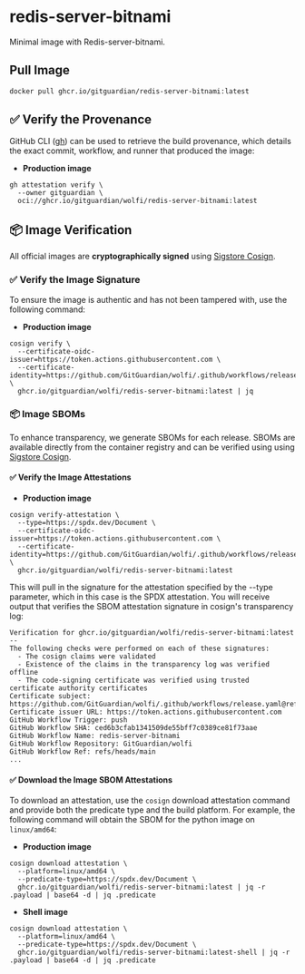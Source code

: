 # redis-server-bitnami

Minimal image with Redis-server-bitnami.

## Pull Image

```sh
docker pull ghcr.io/gitguardian/redis-server-bitnami:latest
```

## ✅ Verify the Provenance

GitHub CLI ([gh](https://cli.github.com/)) can be used to retrieve the build provenance, which details the exact commit, workflow, and runner that produced the image:

- **Production image**

```shell
gh attestation verify \
  --owner gitguardian \
  oci://ghcr.io/gitguardian/wolfi/redis-server-bitnami:latest
```

## 📦 **Image Verification**

All official images are **cryptographically signed** using [Sigstore Cosign](https://www.sigstore.dev/).

### ✅ Verify the Image Signature

To ensure the image is authentic and has not been tampered with, use the following command:

- **Production image**

```shell
cosign verify \
  --certificate-oidc-issuer=https://token.actions.githubusercontent.com \
  --certificate-identity=https://github.com/GitGuardian/wolfi/.github/workflows/release.yaml@refs/heads/main \
  ghcr.io/gitguardian/wolfi/redis-server-bitnami:latest | jq
```

### 📦 **Image SBOMs**

To enhance transparency, we generate SBOMs for each release. SBOMs are available directly from the container registry
and can be verified using using [Sigstore Cosign](https://www.sigstore.dev/).

#### ✅ Verify the Image Attestations

- **Production image**

```shell
cosign verify-attestation \
  --type=https://spdx.dev/Document \
  --certificate-oidc-issuer=https://token.actions.githubusercontent.com \
  --certificate-identity=https://github.com/GitGuardian/wolfi/.github/workflows/release.yaml@refs/heads/main \
  ghcr.io/gitguardian/wolfi/redis-server-bitnami:latest
```

This will pull in the signature for the attestation specified by the --type parameter, which in this case is the SPDX attestation. You will receive output that verifies the SBOM attestation signature in cosign's transparency log:

```shell
Verification for ghcr.io/gitguardian/wolfi/redis-server-bitnami:latest --
The following checks were performed on each of these signatures:
  - The cosign claims were validated
  - Existence of the claims in the transparency log was verified offline
  - The code-signing certificate was verified using trusted certificate authority certificates
Certificate subject: https://github.com/GitGuardian/wolfi/.github/workflows/release.yaml@refs/heads/main
Certificate issuer URL: https://token.actions.githubusercontent.com
GitHub Workflow Trigger: push
GitHub Workflow SHA: ced6b3cfab1341509de55bff7c0389ce81f73aae
GitHub Workflow Name: redis-server-bitnami
GitHub Workflow Repository: GitGuardian/wolfi
GitHub Workflow Ref: refs/heads/main
...
```

#### ✅ Download the Image SBOM Attestations

To download an attestation, use the `cosign` download attestation command and provide both the predicate type and the build platform. For example, the following command will obtain the SBOM for the python image on `linux/amd64`:

- **Production image**

```shell
cosign download attestation \
  --platform=linux/amd64 \
  --predicate-type=https://spdx.dev/Document \
  ghcr.io/gitguardian/wolfi/redis-server-bitnami:latest | jq -r .payload | base64 -d | jq .predicate
```

- **Shell image**

```shell
cosign download attestation \
  --platform=linux/amd64 \
  --predicate-type=https://spdx.dev/Document \
  ghcr.io/gitguardian/wolfi/redis-server-bitnami:latest-shell | jq -r .payload | base64 -d | jq .predicate
```

